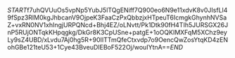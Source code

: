 $START$f7uhQVUuOs5vpNp5YubJ5lTQgENiff7Q900eo6N9e11xdvK8v0JIsfLl49fSpz3RIM0kgJhbcanV9OjpeK3FaaCzPxQbbzjxHTpeuT6IcmgkGhynhNVSaZ+vxRN0NV1xhIngjURPQNcd+Bhj4EZ/oLNvtt/Pk1Dtk90fH4TIh5JURSGX26JnP5RUjONTqkKHpqgkg/DkGr8K3CpUSne+patgE+1oOQKIMXFqM5XChz9eyLy9sZ4UBD/xLvdu7Aj0hg5R+90IITTmQfeCtxvdp7o9OencQwZosYtqKD4zENohGBe121teU53+1Cye43BveuDIEBoF522Oj/wouIYtnA==$END$